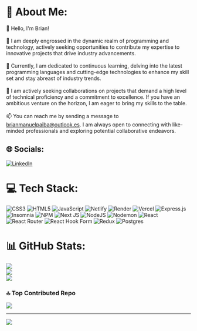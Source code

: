 # 💫 About Me:
👋 Hello, I'm Brian!<br><br>👀 I am deeply engrossed in the dynamic realm of programming and technology, actively seeking opportunities to contribute my expertise to innovative projects that drive industry advancements.<br><br>🌱 Currently, I am dedicated to continuous learning, delving into the latest programming languages and cutting-edge technologies to enhance my skill set and stay abreast of industry trends.<br><br>💞️ I am actively seeking collaborations on projects that demand a high level of technical proficiency and a commitment to excellence. If you have an ambitious venture on the horizon, I am eager to bring my skills to the table.<br><br>📫 You can reach me by sending a message to brianmanuelpaiba@outlook.es. I am always open to connecting with like-minded professionals and exploring potential collaborative endeavors.


## 🌐 Socials:
[![LinkedIn](https://img.shields.io/badge/LinkedIn-%230077B5.svg?logo=linkedin&logoColor=white)](https://linkedin.com/in/brian-m-paiba) 

# 💻 Tech Stack:
![CSS3](https://img.shields.io/badge/css3-%231572B6.svg?style=plastic&logo=css3&logoColor=white) ![HTML5](https://img.shields.io/badge/html5-%23E34F26.svg?style=plastic&logo=html5&logoColor=white) ![JavaScript](https://img.shields.io/badge/javascript-%23323330.svg?style=plastic&logo=javascript&logoColor=%23F7DF1E) ![Netlify](https://img.shields.io/badge/netlify-%23000000.svg?style=plastic&logo=netlify&logoColor=#00C7B7) ![Render](https://img.shields.io/badge/Render-%46E3B7.svg?style=plastic&logo=render&logoColor=white) ![Vercel](https://img.shields.io/badge/vercel-%23000000.svg?style=plastic&logo=vercel&logoColor=white) ![Express.js](https://img.shields.io/badge/express.js-%23404d59.svg?style=plastic&logo=express&logoColor=%2361DAFB) ![Insomnia](https://img.shields.io/badge/Insomnia-black?style=plastic&logo=insomnia&logoColor=5849BE) ![NPM](https://img.shields.io/badge/NPM-%23CB3837.svg?style=plastic&logo=npm&logoColor=white) ![Next JS](https://img.shields.io/badge/Next-black?style=plastic&logo=next.js&logoColor=white) ![NodeJS](https://img.shields.io/badge/node.js-6DA55F?style=plastic&logo=node.js&logoColor=white) ![Nodemon](https://img.shields.io/badge/NODEMON-%23323330.svg?style=plastic&logo=nodemon&logoColor=%BBDEAD) ![React](https://img.shields.io/badge/react-%2320232a.svg?style=plastic&logo=react&logoColor=%2361DAFB) ![React Router](https://img.shields.io/badge/React_Router-CA4245?style=plastic&logo=react-router&logoColor=white) ![React Hook Form](https://img.shields.io/badge/React%20Hook%20Form-%23EC5990.svg?style=plastic&logo=reacthookform&logoColor=white) ![Redux](https://img.shields.io/badge/redux-%23593d88.svg?style=plastic&logo=redux&logoColor=white) ![Postgres](https://img.shields.io/badge/postgres-%23316192.svg?style=plastic&logo=postgresql&logoColor=white)
# 📊 GitHub Stats:
![](https://github-readme-stats.vercel.app/api?username=bmpaiba&theme=gruvbox&hide_border=false&include_all_commits=true&count_private=false)<br/>
![](https://github-readme-streak-stats.herokuapp.com/?user=bmpaiba&theme=gruvbox&hide_border=false)<br/>
![](https://github-readme-stats.vercel.app/api/top-langs/?username=bmpaiba&theme=gruvbox&hide_border=false&include_all_commits=true&count_private=false&layout=compact)

### 🔝 Top Contributed Repo
![](https://github-contributor-stats.vercel.app/api?username=bmpaiba&limit=5&theme=dark&combine_all_yearly_contributions=true)

---
[![](https://visitcount.itsvg.in/api?id=bmpaiba&icon=2&color=12)](https://visitcount.itsvg.in)

<!-- Proudly created with GPRM ( https://gprm.itsvg.in ) -->
